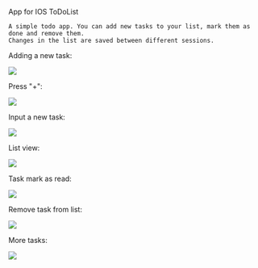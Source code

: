 App for IOS ToDoList

	A simple todo app. You can add new tasks to your list, mark them as done and remove them.
	Changes in the list are saved between different sessions.


Adding a new task:

![](https://github.com/f0rsunka/ToDoList/raw/master/screenshots/open_app.png)

Press "+":

![](https://github.com/f0rsunka/ToDoList/raw/master/screenshots/open_uiController.png)

Input a new task:

![](https://github.com/f0rsunka/ToDoList/raw/master/screenshots/add_new_item.png)

List view:

![](https://github.com/f0rsunka/ToDoList/raw/master/screenshots/new_item_was_added.png)

Task mark as read:

![](https://github.com/f0rsunka/ToDoList/raw/master/screenshots/item_mark_as_done.png)

Remove task from list:

![](https://github.com/f0rsunka/ToDoList/raw/master/screenshots/remove_item.png)

More tasks:

![](https://github.com/f0rsunka/ToDoList/raw/master/screenshots/more_items.png)
